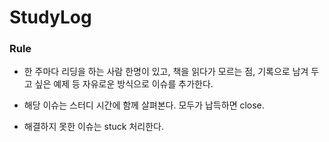 # StudyLog

### Rule

- 한 주마다 리딩을 하는 사람 한명이 있고, 책을 읽다가 모르는 점, 기록으로 남겨 두고 싶은 예제 등 자유로운 방식으로 이슈를 추가한다.

- 해당 이슈는 스터디 시간에 함께 살펴본다. 모두가 납득하면 close. 

- 해결하지 못한 이슈는 stuck 처리한다. 
